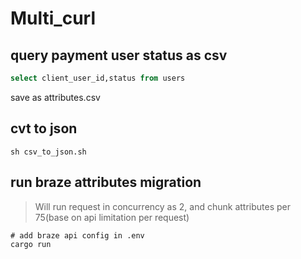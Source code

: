 # Multi_curl

## query payment user status as csv

```sql
select client_user_id,status from users
```

save as attributes.csv

## cvt to json

```shell
sh csv_to_json.sh
```

## run braze attributes migration

> Will run request in concurrency as 2, and chunk attributes per 75(base on api limitation per request)

```shell
# add braze api config in .env
cargo run
```
